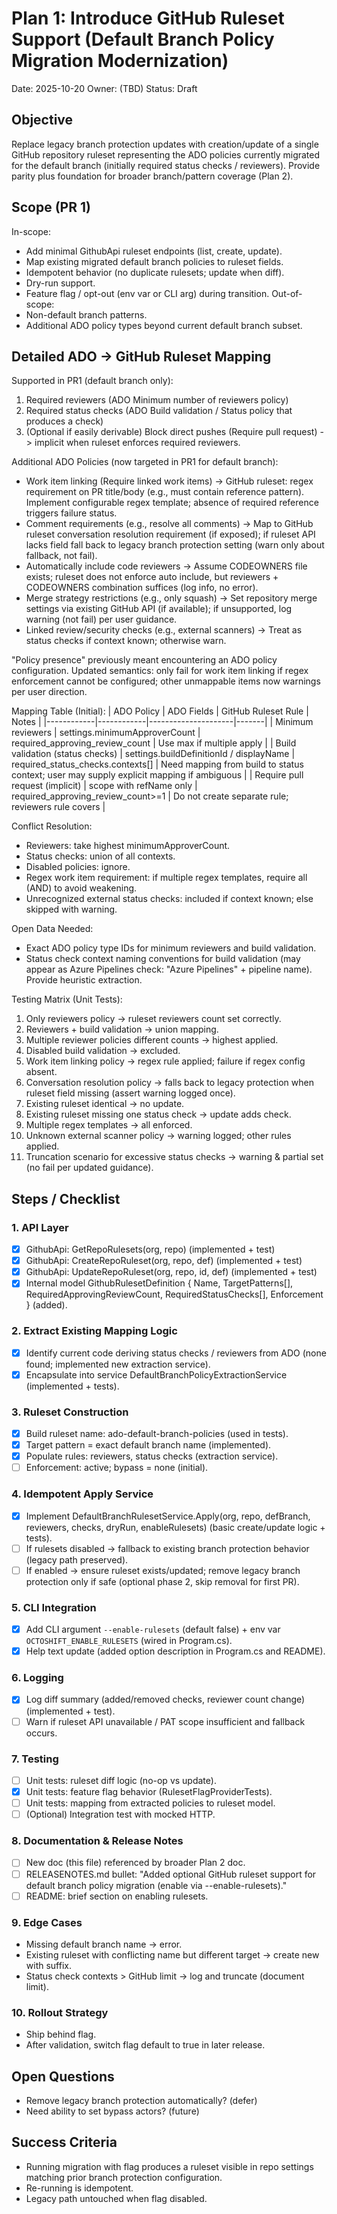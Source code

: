 # Plan 1: Introduce GitHub Ruleset Support (Default Branch Policy Migration Modernization)

Date: 2025-10-20
Owner: (TBD)
Status: Draft

## Objective
Replace legacy branch protection updates with creation/update of a single GitHub repository ruleset representing the ADO policies currently migrated for the default branch (initially required status checks / reviewers). Provide parity plus foundation for broader branch/pattern coverage (Plan 2).

## Scope (PR 1)
In-scope:
- Add minimal GithubApi ruleset endpoints (list, create, update).
- Map existing migrated default branch policies to ruleset fields.
- Idempotent behavior (no duplicate rulesets; update when diff).
- Dry-run support.
- Feature flag / opt-out (env var or CLI arg) during transition.
Out-of-scope:
- Non-default branch patterns.
- Additional ADO policy types beyond current default branch subset.

## Detailed ADO -> GitHub Ruleset Mapping

Supported in PR1 (default branch only):
1. Required reviewers (ADO Minimum number of reviewers policy)
2. Required status checks (ADO Build validation / Status policy that produces a check)
3. (Optional if easily derivable) Block direct pushes (Require pull request) -> implicit when ruleset enforces required reviewers.

Additional ADO Policies (now targeted in PR1 for default branch):
- Work item linking (Require linked work items) -> GitHub ruleset: regex requirement on PR title/body (e.g., must contain reference pattern). Implement configurable regex template; absence of required reference triggers failure status.
- Comment requirements (e.g., resolve all comments) -> Map to GitHub ruleset conversation resolution requirement (if exposed); if ruleset API lacks field fall back to legacy branch protection setting (warn only about fallback, not fail).
- Automatically include code reviewers -> Assume CODEOWNERS file exists; ruleset does not enforce auto include, but reviewers + CODEOWNERS combination suffices (log info, no error).
- Merge strategy restrictions (e.g., only squash) -> Set repository merge settings via existing GitHub API (if available); if unsupported, log warning (not fail) per user guidance.
- Linked review/security checks (e.g., external scanners) -> Treat as status checks if context known; otherwise warn.

"Policy presence" previously meant encountering an ADO policy configuration. Updated semantics: only fail for work item linking if regex enforcement cannot be configured; other unmappable items now warnings per user direction.

Mapping Table (Initial):
| ADO Policy | ADO Fields | GitHub Ruleset Rule | Notes |
|------------|------------|---------------------|-------|
| Minimum reviewers | settings.minimumApproverCount | required_approving_review_count | Use max if multiple apply |
| Build validation (status checks) | settings.buildDefinitionId / displayName | required_status_checks.contexts[] | Need mapping from build to status context; user may supply explicit mapping if ambiguous |
| Require pull request (implicit) | scope with refName only | required_approving_review_count>=1 | Do not create separate rule; reviewers rule covers |

Conflict Resolution:
- Reviewers: take highest minimumApproverCount.
- Status checks: union of all contexts.
- Disabled policies: ignore.
- Regex work item requirement: if multiple regex templates, require all (AND) to avoid weakening.
- Unrecognized external status checks: included if context known; else skipped with warning.

Open Data Needed:
- Exact ADO policy type IDs for minimum reviewers and build validation.
- Status check context naming conventions for build validation (may appear as Azure Pipelines check: "Azure Pipelines" + pipeline name). Provide heuristic extraction.

Testing Matrix (Unit Tests):
1. Only reviewers policy -> ruleset reviewers count set correctly.
2. Reviewers + build validation -> union mapping.
3. Multiple reviewer policies different counts -> highest applied.
4. Disabled build validation -> excluded.
5. Work item linking policy -> regex rule applied; failure if regex config absent.
6. Conversation resolution policy -> falls back to legacy protection when ruleset field missing (assert warning logged once).
7. Existing ruleset identical -> no update.
8. Existing ruleset missing one status check -> update adds check.
9. Multiple regex templates -> all enforced.
10. Unknown external scanner policy -> warning logged; other rules applied.
11. Truncation scenario for excessive status checks -> warning & partial set (no fail per updated guidance).

## Steps / Checklist
### 1. API Layer
- [x] GithubApi: GetRepoRulesets(org, repo) (implemented + test)
- [x] GithubApi: CreateRepoRuleset(org, repo, def) (implemented + test)
- [x] GithubApi: UpdateRepoRuleset(org, repo, id, def) (implemented + test)
- [x] Internal model GithubRulesetDefinition { Name, TargetPatterns[], RequiredApprovingReviewCount, RequiredStatusChecks[], Enforcement } (added).

### 2. Extract Existing Mapping Logic
- [x] Identify current code deriving status checks / reviewers from ADO (none found; implemented new extraction service).
- [x] Encapsulate into service DefaultBranchPolicyExtractionService (implemented + tests).

### 3. Ruleset Construction
- [x] Build ruleset name: ado-default-branch-policies (used in tests).
- [x] Target pattern = exact default branch name (implemented).
- [x] Populate rules: reviewers, status checks (extraction service).
- [ ] Enforcement: active; bypass = none (initial).

### 4. Idempotent Apply Service
- [x] Implement DefaultBranchRulesetService.Apply(org, repo, defBranch, reviewers, checks, dryRun, enableRulesets) (basic create/update logic + tests).
- [ ] If rulesets disabled -> fallback to existing branch protection behavior (legacy path preserved).
- [ ] If enabled -> ensure ruleset exists/updated; remove legacy branch protection only if safe (optional phase 2, skip removal for first PR).

### 5. CLI Integration
- [x] Add CLI argument `--enable-rulesets` (default false) + env var `OCTOSHIFT_ENABLE_RULESETS` (wired in Program.cs).
- [x] Help text update (added option description in Program.cs and README).

### 6. Logging
- [x] Log diff summary (added/removed checks, reviewer count change) (implemented + test).
- [ ] Warn if ruleset API unavailable / PAT scope insufficient and fallback occurs.

### 7. Testing
- [ ] Unit tests: ruleset diff logic (no-op vs update).
- [x] Unit tests: feature flag behavior (RulesetFlagProviderTests).
- [ ] Unit tests: mapping from extracted policies to ruleset model.
- [ ] (Optional) Integration test with mocked HTTP.

### 8. Documentation & Release Notes
- [ ] New doc (this file) referenced by broader Plan 2 doc.
- [ ] RELEASENOTES.md bullet: "Added optional GitHub ruleset support for default branch policy migration (enable via --enable-rulesets)."
- [ ] README: brief section on enabling rulesets.

### 9. Edge Cases
- Missing default branch name -> error.
- Existing ruleset with conflicting name but different target -> create new with suffix.
- Status check contexts > GitHub limit -> log and truncate (document limit).

### 10. Rollout Strategy
- Ship behind flag.
- After validation, switch flag default to true in later release.

## Open Questions
- Remove legacy branch protection automatically? (defer)
- Need ability to set bypass actors? (future)

## Success Criteria
- Running migration with flag produces a ruleset visible in repo settings matching prior branch protection configuration.
- Re-running is idempotent.
- Legacy path untouched when flag disabled.
